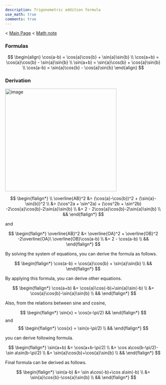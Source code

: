 ```yaml
---
description: Trigonometric addition formula
use_math: true
comments: true
---
```


< [Main Page](https://enginebeast.github.io/) < [Math note](https://enginebeast.github.io/2025/09/18/math_note.html)

### Formulas
$$
\begin{align}
\cos(a-b) = \cos{a}\cos{b} + \sin{a}\sin{b}
\\ \cos(a+b) = \cos{a}\cos{b} - \sin{a}\sin{b}
\\ \sin(a+b) = \sin{a}\cos{b} + \cos{a}\sin{b}
\\ \cos(a-b) = \sin{a}\cos{b} - \cos{a}\sin{b}
\end{align}
$$

### Derivation

<img width="359" height="330" alt="image" src="https://github.com/user-attachments/assets/af52ffb1-0ee1-43aa-9dd0-f58d9a0fcd7b" /><br>

$$
\begin{flalign*}
\\
\overline{AB}^2 &= (\cos{a}-\cos{b})^2 + (\sin{a}-\sin{b})^2
\\ &= (\cos^2a + \sin^2a) + (\cos^2b + \sin^2b) -2\cos{a}\cos{b}-2\sin{a}\sin{b}
\\ &= 2 - 2\cos{a}\cos{b}-2\sin{a}\sin{b} 
\\ &&
\end{flalign*}
$$
  
and  

$$
\begin{flalign*}
\overline{AB}^2 &= \overline{OA}^2 + \overline{OB}^2 -2\overline{OA}\ \overline{OB}\cos(a-b)
\\ &= 2 - \cos(a-b) 
\\ &&
\end{flalign*}
$$

  
By solving the system of equations, you can derive the formula as follows.  

$$
\begin{flalign*}
\cos(a-b) = \cos{a}\cos{b} + \sin{a}\sin{b} 
\\ &&
\end{flalign*}
$$

  
By applying this formula, you can derive other equations.

$$
\begin{flalign*}
\cos(a+b) &= \cos{a}\cos(-b)+\sin{a}\sin(-b)
\\ &= \cos{a}\cos{b}-\sin{a}\sin{b} 
\\ &&
\end{flalign*}
$$

Also, from the relations between sine and cosine,

$$
\begin{flalign*}
\sin{x} = \cos(x-\pi/2) &&
\end{flalign*}
$$
and
$$
\begin{flalign*}
\cos{x} = \sin(x-\pi/2)
\\ &&
\end{flalign*}
$$

you can derive following formula.

$$
\begin{flalign*}
\sin(a+b) &= \cos(a+b-\pi/2)
\\ &= \cos a\cos(b-\pi/2)-\sin a\sin(b-\pi/2)
\\ &= \sin{a}\cos{b}+\cos{a}\sin{b}
\\ &&
\end{flalign*}
$$

Final formula can be derived as follows.

$$
\begin{flalign*}
\sin(a-b) &= \sin a\cos(-b)+\cos a\sin(-b)
\\ &= \sin{a}\cos{b}-\cos{a}\sin{b}
\\ &&
\end{flalign*}
$$
